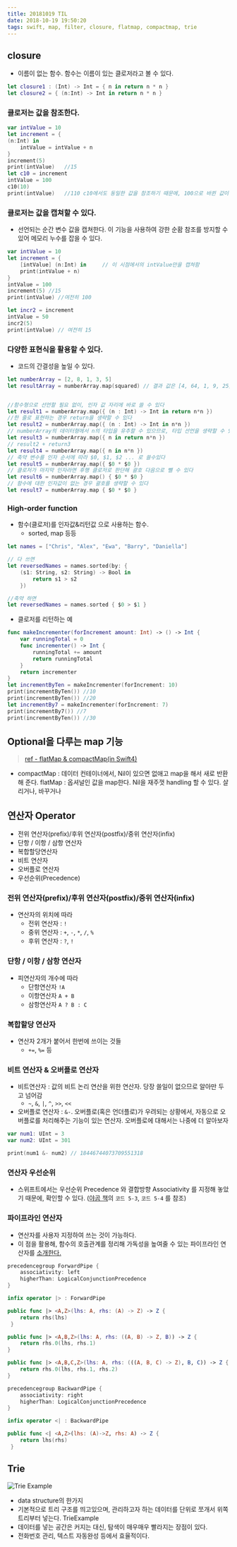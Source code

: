 ```yaml
---
title: 20181019 TIL
date: 2018-10-19 19:50:20
tags: swift, map, filter, closure, flatmap, compactmap, trie
---
```


## closure
- 이름이 없는 함수. 함수는 이름이 있는 클로저라고 볼 수 있다.
```swift
let closure1 : (Int) -> Int = { n in return n * n }
let closure2 = { (n:Int) -> Int in return n * n }
```

### 클로저는 값을 참조한다.
```swift
var intValue = 10
let increment = {
(n:Int) in
    intValue = intValue + n
}
increment(5)
print(intValue)   //15
let c10 = increment
intValue = 100
c10(10)
print(intValue)   //110 c10에서도 동일한 값을 참조하기 때문에, 100으로 바뀐 값이 반영됨
```

### 클로저는 값을 캡쳐할 수 있다.
- 선언되는 순간 변수 값을 캡쳐한다.
이 기능을 사용하여 강한 순홤 참조를 방지할 수 있어 메모리 누수를 잡을 수 있다.
```swift
var intValue = 10
let increment = {
    [intValue] (n:Int) in     // 이 시점에서의 intValue만을 캡쳐함
    print(intValue + n)
}
intValue = 100
increment(5) //15
print(intValue) //여전히 100

let incr2 = increment
intValue = 50
incr2(5)
print(intValue) // 여전히 15
```

### 다양한 표현식을 활용할 수 있다.
- 코드의 간결성을 높일 수 있다.
```swift
let numberArray = [2, 8, 1, 3, 5]
let resultArray = numberArray.map(squared) // 결과 값은 [4, 64, 1, 9, 25]


//함수형으로 선언할 필요 없이, 인자 값 자리에 바로 쓸 수 있다
let result1 = numberArray.map({ (n : Int) -> Int in return n*n })
//한 줄로 표현하는 경우 return을 생략할 수 있다
let result2 = numberArray.map({ (n : Int) -> Int in n*n })
// numberArray의 데이터형에서 n의 타입을 유추할 수 있으므로, 타입 선언을 생략할 수 있다
let result3 = numberArray.map({ n in return n*n })
// result2 + return3
let result4 = numberArray.map({ n in n*n })
// 축약 변수를 인자 순서에 따라 $0, $1, $2 ... 로 쓸수있다
let result5 = numberArray.map({ $0 * $0 })
// 클로저가 마지막 인자라면 후행 클로저로 판단해 괄호 다음으로 뺄 수 있다
let result6 = numberArray.map() { $0 * $0 }
// 함수에 대한 인자값이 없는 경우 괄호를 생략할 수 있다
let result7 = numberArray.map { $0 * $0 }
```

### High-order function
- 함수(클로저)를 인자값&리턴값 으로 사용하는 함수.
  - sorted, map 등등
```swift
let names = ["Chris", "Alex", "Ewa", "Barry", "Daniella"]

// 다 쓰면
let reversedNames = names.sorted(by: {
    (s1: String, s2: String) -> Bool in
        return s1 > s2
    })

//축약 하면
let reversedNames = names.sorted { $0 > $1 }
```

- 클로저를 리턴하는 예
```swift
func makeIncrementer(forIncrement amount: Int) -> () -> Int {
    var runningTotal = 0
    func incrementer() -> Int {
        runningTotal += amount
        return runningTotal
    }
    return incrementer
}
let incrementByTen = makeIncrementer(forIncrement: 10)
print(incrementByTen()) //10
print(incrementByTen()) //20
let incrementBy7 = makeIncrementer(forIncrement: 7)
print(incrementBy7()) //7
print(incrementByTen()) //30
```

## Optional을 다루는 map 기능
> [ref - flatMap & compactMap(in Swift4)](https://zeddios.tistory.com/448)
- compactMap : 데이터 컨테이너에서, Nil이 있으면 없애고 map을 해서 새로 반환해 준다.
flatMap : 옵셔널인 값을 map한다. Nil을 재주껏 handling 할 수 있다. 살리거나, 바꾸거나

## 연산자 Operator
- 전위 연산자(prefix)/후위 연산자(postfix)/중위 연산자(infix)
- 단항 / 이항 / 삼항 연산자
- 복합할당연산자
- 비트 연산자
- 오버플로 연산자
- 우선순위(Precedence)

### 전위 연산자(prefix)/후위 연산자(postfix)/중위 연산자(infix)
- 연산자의 위치에 따라
  - 전위 연산자 : `!`
  - 중위 연산자 : `+`, `-`, `*`, `/`, `%`
  - 후위 연산자 : `?`, `!`

### 단항 / 이항 / 삼항 연산자
- 피연산자의 개수에 따라
  - 단항연산자 `!A`
  - 이항연산자 `A + B`
  - 삼항연산자 `A ? B : C`

### 복합할당 연산자
- 연산자 2개가 붙어서 한번에 쓰이는 것들
  - `+=`, `%=` 등

### 비트 연산자 & 오버플로 연산자
- 비트연산자 : 값의 비트 논리 연산을 위한 연산자. 당장 쓸일이 없으므로 알아만 두고 넘어감
  - `~`, `&`, `|`, `^`, `>>`, `<<`
- 오버플로 연산자 : `&-`. 오버플로(혹은 언더플로)가 우려되는 상황에서, 자동으로 오버플로를 처리해주는 기능이 있는 연산자. 오버플로에 대해서는 나중에 더 알아보자
```swift
var num1: UInt = 3
var num2: UInt = 301

print(num1 &- num2) // 18446744073709551318
```

### 연산자 우선순위
- 스위프트에서는 우선순위 Precedence 와 결합방향 Associativity 를 지정해 놓았기 때문에, 확인할 수 있다. ([야곰 책](https://www.hanbit.co.kr/store/books/look.php?p_code=B2206901403)의 `코드 5-3`, `코드 5-4` 를 참조)

### 파이프라인 연산자
- 연산자를 사용자 지정하여 쓰는 것이 가능하다.
- 이 점을 활용해, 함수의 호출관계를 정리해 가독성을 높여줄 수 있는 파이프라인 연산자를 [소개한다.](https://blog.devgenius.io/forward-pipe-or-pipe-forward-in-swift-3a6da6f9c000)
```swift
precedencegroup ForwardPipe {
    associativity: left
    higherThan: LogicalConjunctionPrecedence
}

infix operator |> : ForwardPipe

public func |> <A,Z>(lhs: A, rhs: (A) -> Z) -> Z {
    return rhs(lhs)
 }

public func |> <A,B,Z>(lhs: A, rhs: ((A, B) -> Z, B)) -> Z {
    return rhs.0(lhs, rhs.1)
}

public func |> <A,B,C,Z>(lhs: A, rhs: (((A, B, C) -> Z), B, C)) -> Z {
    return rhs.0(lhs, rhs.1, rhs.2)
}

precedencegroup BackwardPipe {
    associativity: right
    higherThan: LogicalConjunctionPrecedence
}

infix operator <| : BackwardPipe

public func <| <A,Z>(lhs: (A)->Z, rhs: A) -> Z {
    return lhs(rhs)
 }
 ```

 ## Trie
 ![Trie Example](20181019-TIL/trieExample.jpg "trie example")
 - data structure의 한가지
- 기본적으로 트리 구조를 띄고있으며, 관리하고자 하는 데이터를 단위로 쪼개서 위쪽 트리부터 넣는다.
TrieExample
- 데이터를 넣는 공간은 커지는 대신, 탐색이 매우매우 빨라지는 장점이 있다.
- 전화번호 관리, 텍스트 자동완성 등에서 효율적이다.

